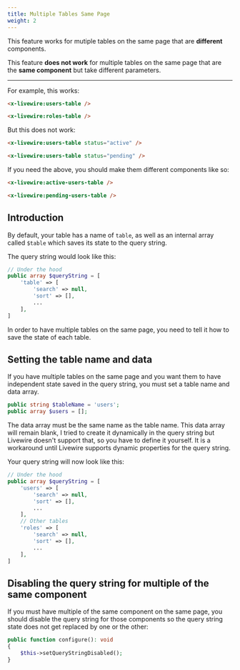 ```yaml
---
title: Multiple Tables Same Page
weight: 2
---
```


This feature works for mutiple tables on the same page that are **different** components.

This feature **does not work** for multiple tables on the same page that are the **same component** but take different parameters.

---

For example, this works:

```html
<x-livewire:users-table />

<x-livewire:roles-table />
```

But this does not work:

```html
<x-livewire:users-table status="active" />

<x-livewire:users-table status="pending" />
```

If you need the above, you should make them different components like so:

```html
<x-livewire:active-users-table />

<x-livewire:pending-users-table />
```

## Introduction

By default, your table has a name of `table`, as well as an internal array called `$table` which saves its state to the query string.

The query string would look like this:

```php
// Under the hood
public array $queryString = [
    'table' => [
        'search' => null,
        'sort' => [],
        ...
    ],
]
```

In order to have multiple tables on the same page, you need to tell it how to save the state of each table.

## Setting the table name and data

If you have multiple tables on the same page and you want them to have independent state saved in the query string, you must set a table name and data array.

```php
public string $tableName = 'users';
public array $users = [];
```

The data array must be the same name as the table name. This data array will remain blank, I tried to create it dynamically in the query string but Livewire doesn't support that, so you have to define it yourself. It is a workaround until Livewire supports dynamic properties for the query string.

Your query string will now look like this:

```php
// Under the hood
public array $queryString = [
    'users' => [
        'search' => null,
        'sort' => [],
        ...
    ],
    // Other tables
    'roles' => [
        'search' => null,
        'sort' => [],
        ...
    ],
]
```

## Disabling the query string for multiple of the same component

If you must have multiple of the same component on the same page, you should disable the query string for those components so the query string state does not get replaced by one or the other:

```php
public function configure(): void
{
    $this->setQueryStringDisabled();
}
```
